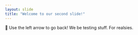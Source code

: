 ```yaml
---
layout: slide
title: "Welcome to our second slide!"
---
```

:partying_face:
Use the left arrow to go back!
We be testing stuff. For realsies. 